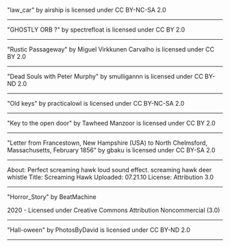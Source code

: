 "law_car" by airship is licensed under CC BY-NC-SA 2.0

---

"GHOSTLY ORB ?" by spectrefloat is licensed under CC BY 2.0

---

"Rustic Passageway" by Miguel Virkkunen Carvalho is licensed under CC BY 2.0

---

"Dead Souls with Peter Murphy" by smulligannn is licensed under CC BY-ND 2.0

---

"Old keys" by practicalowl is licensed under CC BY-NC-SA 2.0

---

"Key to the open door" by Tawheed Manzoor is licensed under CC BY 2.0

---

"Letter from Francestown, New Hampshire (USA) to North Chelmsford, Massachusetts, February 1856" by gbaku is licensed under CC BY-SA 2.0

---

About: Perfect screaming hawk loud sound effect. screaming hawk deer whistle
Title: Screaming Hawk
Uploaded: 07.21.10 
License: Attribution 3.0 

---

"Horror_Story" 
by BeatMachine

2020 - Licensed under
Creative Commons
Attribution Noncommercial (3.0)

---

"Hall-oween" by PhotosByDavid is licensed under CC BY-ND 2.0

---
